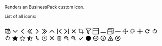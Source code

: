 Renders an BusinessPack custom icon.

<div>
	<p>List of all icons:</p>
	<br/>
    <svg class="dotvvm-bp-control dotvvm-bp-icon" data-bind="dotvvm-businesspack-Icon:{ 'icon': $rawData, 'spriteUrl': &quot;/dotvvmResource/dotvvm--businesspack-svg/dotvvm--businesspack-svg&quot; }" viewBox="0 0 512 512" width="20">
		<title>Calendar</title>
		<path d="M423,197V62h-63V26h-63v36H153V26H90v36H27l0.4,361.8h176.1c28.9,37.4,74.1,61.2,124.7,61.2        c87.4,0,158-70.7,158-158C486.2,276,460.4,225.9,423,197z M63,386V125h324v54c-22-8-35-10.4-58.8-10.4c-87.4,0.3-158,71-158,158.4        c0,23.8,3.9,41,9.9,59H63z M425,405.8c-5.4,6.5-11.2,12.6-18,18c-21.4,17.7-48.9,28.2-79.2,28.2c-30.3,0-57.4-10.5-79.2-28.2        c-10.5-8.5-19.7-19-26.9-30.6c-11.9-19.4-19-41.8-19-66.3c0-69,56.1-125.1,125.1-125.1c24.5,0,46.9,7.1,66.3,19        c11.6,7.1,22.1,16.3,30.6,26.9c17.7,21.4,28.2,48.9,28.2,79.2C452.9,357.2,442.7,384.4,425,405.8z"></path>
		<path d="M387,332v27h-90V242h27v90H387z"></path>
	</svg>
    <svg class="dotvvm-bp-control dotvvm-bp-icon" data-bind="dotvvm-businesspack-Icon:{ 'icon': $rawData, 'spriteUrl': &quot;/dotvvmResource/dotvvm--businesspack-svg/dotvvm--businesspack-svg&quot; }" viewBox="0 0 512 512" width="20">
		<title>ChevronDown</title>
		<path d="M50.4,170l30.9-29.9L258,319.5l177.2-180.4l29.9,31.9L258.3,376.9L50.4,170z"></path>
	</svg>
    <svg class="dotvvm-bp-control dotvvm-bp-icon" data-bind="dotvvm-businesspack-Icon:{ 'icon': $rawData, 'spriteUrl': &quot;/dotvvmResource/dotvvm--businesspack-svg/dotvvm--businesspack-svg&quot; }" viewBox="0 0 512 512" width="20">
		<title>ChevronLeft</title>
		<path d="M138.9,257.5L344.8,50.6l31.9,30L196.3,257.8l179.4,176.7l-29.9,30.9L138.9,257.5z"></path>
	</svg>
    <svg class="dotvvm-bp-control dotvvm-bp-icon" data-bind="dotvvm-businesspack-Icon:{ 'icon': $rawData, 'spriteUrl': &quot;/dotvvmResource/dotvvm--businesspack-svg/dotvvm--businesspack-svg&quot; }" viewBox="0 0 512 512" width="20">
		<title>ChevronDoubleLeft</title>
		<path d="M58.9,257.5L264.8,50.6l31.9,30L116.3,257.8l179.4,176.7l-29.9,30.9L58.9,257.5z"></path>
		<path d="M218.9,257.5L424.8,50.6l31.9,30L276.3,257.8l179.4,176.7l-29.9,30.9L218.9,257.5z"></path>
	</svg>
    <svg class="dotvvm-bp-control dotvvm-bp-icon" data-bind="dotvvm-businesspack-Icon:{ 'icon': $rawData, 'spriteUrl': &quot;/dotvvmResource/dotvvm--businesspack-svg/dotvvm--businesspack-svg&quot; }" viewBox="0 0 512 512" width="20">
		<title>ChevronRight</title>
		<path d="M376.7,258.5l-206,206.9l-31.8-30l180.4-177.2L139.9,81.5l29.9-30.9L376.7,258.5z"></path>
	</svg>
    <svg class="dotvvm-bp-control dotvvm-bp-icon" data-bind="dotvvm-businesspack-Icon:{ 'icon': $rawData, 'spriteUrl': &quot;/dotvvmResource/dotvvm--businesspack-svg/dotvvm--businesspack-svg&quot; }" viewBox="0 0 512 512" width="20">
		<title>ChevronDoubleRight</title>
		<path d="M296.7,258.5l-206,206.9l-31.8-30l180.4-177.2L59.9,81.5l29.9-30.9L296.7,258.5z"></path>
		<path d="M456.7,258.5l-206,206.9l-31.8-30l180.4-177.2L219.9,81.5l29.9-30.9L456.7,258.5z"></path>
	</svg>
    <svg class="dotvvm-bp-control dotvvm-bp-icon" data-bind="dotvvm-businesspack-Icon:{ 'icon': $rawData, 'spriteUrl': &quot;/dotvvmResource/dotvvm--businesspack-svg/dotvvm--businesspack-svg&quot; }" viewBox="0 0 512 512" width="20">
		<title>ChevronUp</title>
		<path d="M258.3,139.1L465.2,345l-30,31.9L258,196.5L81.3,375.9L50.4,346L258.3,139.1z"></path>
	</svg>
    <svg class="dotvvm-bp-control dotvvm-bp-icon" data-bind="dotvvm-businesspack-Icon:{ 'icon': $rawData, 'spriteUrl': &quot;/dotvvmResource/dotvvm--businesspack-svg/dotvvm--businesspack-svg&quot; }" viewBox="0 0 512 512" width="20">
		<title>ChevronStart</title>
		<path d="M93.3,478.2V33.8l45.4,0l0,444.4H93.3z M218.9,257.5L424.8,50.6l31.9,30L276.3,257.8l179.4,176.7l-29.9,30.9L218.9,257.5z"></path>
	</svg>
    <svg class="dotvvm-bp-control dotvvm-bp-icon" data-bind="dotvvm-businesspack-Icon:{ 'icon': $rawData, 'spriteUrl': &quot;/dotvvmResource/dotvvm--businesspack-svg/dotvvm--businesspack-svg&quot; }" viewBox="0 0 512 512" width="20">
		<title>ChevronEnd</title>
		<path d="M296.7,258.5l-206,206.9l-31.8-30l180.4-177.2L59.9,81.5l29.9-30.9L296.7,258.5z M373.3,478.2V33.8l45.4,0v444.4H373.3z"></path>
	</svg>
    <svg class="dotvvm-bp-control dotvvm-bp-icon" data-bind="dotvvm-businesspack-Icon:{ 'icon': $rawData, 'spriteUrl': &quot;/dotvvmResource/dotvvm--businesspack-svg/dotvvm--businesspack-svg&quot; }" viewBox="0 0 512 512" width="20">
		<title>Close</title>
		<path d="M393.1,90.7l32,32L290.6,257.5l134.7,134.6l-32.1,32.1L258.5,289.5L123.9,424.3l-32.1-32.1l134.6-134.6L91.7,122.9l32.1-32.1l134.6,134.6L393.1,90.7z"></path>
	</svg>
    <svg class="dotvvm-bp-control dotvvm-bp-icon" data-bind="dotvvm-businesspack-Icon:{ 'icon': $rawData, 'spriteUrl': &quot;/dotvvmResource/dotvvm--businesspack-svg/dotvvm--businesspack-svg&quot; }" viewBox="0 0 153 153" width="20">
		<title>Crop</title>
		<path d="M117,107.8v-72H45v-27h-9v27H9v9h27v72h72v27h9v-27h27v-9H117z M108,107.8H45v-63h63V107.8z"></path>
	</svg>
    <svg class="dotvvm-bp-control dotvvm-bp-icon" data-bind="dotvvm-businesspack-Icon:{ 'icon': $rawData, 'spriteUrl': &quot;/dotvvmResource/dotvvm--businesspack-svg/dotvvm--businesspack-svg&quot; }" viewBox="0 0 512 512" width="20">
		<title>Filter</title>
		<path d="M27.2,26.2v45.4l145.1,145.1v199.5l136.1,90.7V216.7L489.8,71.6V26.2H27.2z M272.1,198.5v244.9l-63.5-45.4V189.5L72.6,62.5h371.9L272.1,198.5z"></path>
	</svg>
    <svg class="dotvvm-bp-control dotvvm-bp-icon" data-bind="dotvvm-businesspack-Icon:{ 'icon': $rawData, 'spriteUrl': &quot;/dotvvmResource/dotvvm--businesspack-svg/dotvvm--businesspack-svg&quot; }" viewBox="0 0 512 512" width="20">
		<title>Maximize</title>
		<path d="M0,0v512h512V0H0z M36,35h432v117H36V35z M468,476H36V188h432V476z"></path>
	</svg>
    <svg class="dotvvm-bp-control dotvvm-bp-icon" data-bind="dotvvm-businesspack-Icon:{ 'icon': $rawData, 'spriteUrl': &quot;/dotvvmResource/dotvvm--businesspack-svg/dotvvm--businesspack-svg&quot; }" viewBox="0 0 512 512" width="20">
		<title>Minimize</title>
		<path d="M36.3,343.7h444.4V389H36.3V343.7z"></path>
	</svg>
    <svg class="dotvvm-bp-control dotvvm-bp-icon" data-bind="dotvvm-businesspack-Icon:{ 'icon': $rawData, 'spriteUrl': &quot;/dotvvmResource/dotvvm--businesspack-svg/dotvvm--businesspack-svg&quot; }" viewBox="0 0 512 512" width="20">
		<title>Restore</title>
		<path d="M72.6,0v116.9H0V516h399.1v-72.6H516V0H72.6z M36.3,153.2h326.5v81.6H36.3V153.2zM362.8,479.7H36.3V271.1h326.5V479.7z M480.7,407.2h-81.6V116.9H108.8V35.3h371.9V407.2z"></path>
	</svg>
    <svg class="dotvvm-bp-control dotvvm-bp-icon" data-bind="dotvvm-businesspack-Icon:{ 'icon': $rawData, 'spriteUrl': &quot;/dotvvmResource/dotvvm--businesspack-svg/dotvvm--businesspack-svg&quot; }" viewBox="0 0 512 512" width="20">
		<title>Minus</title>
		<path d="M36.3,234.8h444.4v45.4H36.3V234.8z"></path>
	</svg>
    <svg class="dotvvm-bp-control dotvvm-bp-icon" data-bind="dotvvm-businesspack-Icon:{ 'icon': $rawData, 'spriteUrl': &quot;/dotvvmResource/dotvvm--businesspack-svg/dotvvm--businesspack-svg&quot; }" viewBox="0 0 153 153" width="20">
		<title>Move</title>
		<path d="M144.4,76.4l-23,23l-5-5L130,80.8H81v49l13.4-13.4l5,5l-23,23l-23-23l5-5L72,130V80.8H22l14,14l-5,5l-23-23l23-23l5,5l-13,13h49v-49L58.4,36.4l-5-5l23-23l23,23l-5,5L81,23v48.7h48.7l-13.4-13.4l5-5L144.4,76.4z"></path>
	</svg>
    <svg class="dotvvm-bp-control dotvvm-bp-icon" data-bind="dotvvm-businesspack-Icon:{ 'icon': $rawData, 'spriteUrl': &quot;/dotvvmResource/dotvvm--businesspack-svg/dotvvm--businesspack-svg&quot; }" viewBox="0 0 24 24" width="20">
		<title>Palette</title>
		<path d="M7.3,11.9c-0.5,0-0.8,0.4-0.8,0.8s0.4,0.8,0.8,0.8c0.5,0,0.8-0.4,0.8-0.8S7.8,11.9,7.3,11.9z M8.4,8.1 C8,8.1,7.6,8.4,7.6,8.9S8,9.7,8.4,9.7c0.5,0,0.8-0.4,0.8-0.8S8.9,8.1,8.4,8.1z M12.3,2.8c-0.6,0-1.2,0.1-1.8,0.2 C7.1,3.7,4.3,6.4,3.7,9.8c-1.2,6,3.8,10.6,8,10.6c0.3,0,0.6,0,0.8-0.1c1.4-0.2,2.1-1.9,1.5-3.1c-0.8-1.6,0.3-3.4,2.1-3.4h2.7 c1.2,0,2.2-1,2.2-2.2C21,6.7,17.1,2.8,12.3,2.8z M18.8,12.7h-2.7c-1.2,0-2.3,0.6-2.9,1.6c-0.6,1-0.7,2.3-0.1,3.3 c0.2,0.3,0.2,0.7,0,1.1c-0.1,0.2-0.3,0.4-0.6,0.5c-0.2,0-0.4,0.1-0.7,0.1c-1.9,0-3.9-1.1-5.3-2.8c-1.5-1.8-2.1-4.1-1.6-6.5 c0.6-3,3-5.4,6-5.9c0.5-0.1,1-0.2,1.6-0.2c4.2,0,7.7,3.4,7.7,7.6C20,12.2,19.4,12.7,18.8,12.7L18.8,12.7z M16.1,7.5 c-0.5,0-0.8,0.4-0.8,0.8c0,0.5,0.4,0.8,0.8,0.8s0.8-0.4,0.8-0.8C16.9,7.9,16.6,7.5,16.1,7.5z M11.7,5.9c-0.5,0-0.8,0.4-0.8,0.8 c0,0.5,0.4,0.8,0.8,0.8c0.5,0,0.8-0.4,0.8-0.8C12.5,6.2,12.2,5.9,11.7,5.9z"></path>
	</svg>
    <svg class="dotvvm-bp-control dotvvm-bp-icon" data-bind="dotvvm-businesspack-Icon:{ 'icon': $rawData, 'spriteUrl': &quot;/dotvvmResource/dotvvm--businesspack-svg/dotvvm--businesspack-svg&quot; }" viewBox="0 0 512 512" width="20">
		<title>Plus</title>
		<path d="M36.3,234.8h199.5V35.3h45.4v199.5h199.5v45.4H281.2v199.5h-45.4V280.2H36.3V234.8z"></path>
	</svg>
    <svg class="dotvvm-bp-control dotvvm-bp-icon" data-bind="dotvvm-businesspack-Icon:{ 'icon': $rawData, 'spriteUrl': &quot;/dotvvmResource/dotvvm--businesspack-svg/dotvvm--businesspack-svg&quot; }" viewBox="0 0 24 24" width="20">
		<title>Reset</title>
		<path d="M17.65,6.35C16.2,4.9 14.21,4 12,4A8,8 0 0,0 4,12A8,8 0 0,0 12,20C15.73,20 18.84,17.45 19.73,14H17.65C16.83,16.33 14.61,18 12,18A6,6 0 0,1 6,12A6,6 0 0,1 12,6C13.66,6 15.14,6.69 16.22,7.78L13,11H20V4L17.65,6.35Z"></path>
	</svg>
    <svg class="dotvvm-bp-control dotvvm-bp-icon" data-bind="dotvvm-businesspack-Icon:{ 'icon': $rawData, 'spriteUrl': &quot;/dotvvmResource/dotvvm--businesspack-svg/dotvvm--businesspack-svg&quot; }" viewBox="0 0 24 24" width="20">
		<title>RotateLeft</title>
		<path d="M13,4.07V1L8.45,5.55L13,10V6.09C15.84,6.57 18,9.03 18,12C18,14.97 15.84,17.43 13,17.91V19.93C16.95,19.44 20,16.08 20,12C20,7.92 16.95,4.56 13,4.07M7.1,18.32C8.26,19.22 9.61,19.76 11,19.93V17.9C10.13,17.75 9.29,17.41 8.54,16.87L7.1,18.32M6.09,13H4.07C4.24,14.39 4.79,15.73 5.69,16.89L7.1,15.47C6.58,14.72 6.23,13.88 6.09,13M7.11,8.53L5.7,7.11C4.8,8.27 4.24,9.61 4.07,11H6.09C6.23,10.13 6.58,9.28 7.11,8.53Z"></path>
	</svg>
    <svg class="dotvvm-bp-control dotvvm-bp-icon" data-bind="dotvvm-businesspack-Icon:{ 'icon': $rawData, 'spriteUrl': &quot;/dotvvmResource/dotvvm--businesspack-svg/dotvvm--businesspack-svg&quot; }" viewBox="0 0 24 24" width="20">
		<title>RotateRight</title>
		<path d="M16.89,15.5L18.31,16.89C19.21,15.73 19.76,14.39 19.93,13H17.91C17.77,13.87 17.43,14.72 16.89,15.5M13,17.9V19.92C14.39,19.75 15.74,19.21 16.9,18.31L15.46,16.87C14.71,17.41 13.87,17.76 13,17.9M19.93,11C19.76,9.61 19.21,8.27 18.31,7.11L16.89,8.53C17.43,9.28 17.77,10.13 17.91,11M15.55,5.55L11,1V4.07C7.06,4.56 4,7.92 4,12C4,16.08 7.05,19.44 11,19.93V17.91C8.16,17.43 6,14.97 6,12C6,9.03 8.16,6.57 11,6.09V10L15.55,5.55Z"></path>
	</svg>
    <svg class="dotvvm-bp-control dotvvm-bp-icon" data-bind="dotvvm-businesspack-Icon:{ 'icon': $rawData, 'spriteUrl': &quot;/dotvvmResource/dotvvm--businesspack-svg/dotvvm--businesspack-svg&quot; }" viewBox="0 0 153 153" width="20">
		<title>Star</title>
		<path d="M4.8,59.9l49.6-7.2L76.6,7.8l22.2,44.9l49.6,7.2l-35.9,35v0l8.5,49.4l-44.4-23.3l-44.3,23.3l8.5-49.4L4.8,59.9z"></path>
	</svg>
    <svg class="dotvvm-bp-control dotvvm-bp-icon" data-bind="dotvvm-businesspack-Icon:{ 'icon': $rawData, 'spriteUrl': &quot;/dotvvmResource/dotvvm--businesspack-svg/dotvvm--businesspack-svg&quot; }" viewBox="0 0 512 512" width="20">
		<title>StarEmpty</title>
		<path d="M498.9,200.3l-166-24.1L258.5,25.9l-74.3,150.3l-166,24.1l120.1,117.1L110,482.7l148.2-78l148.7,78l-28.4-165.4L498.9,200.3z M258.5,371.6l-111.2,58.6l21.2-123.8l-89.7-87.7L203,200.6l55.5-112.5L314,200.9l124.2,18l-90,87.7l21.1,123.9L258.5,371.6z"></path>
	</svg>
    <svg class="dotvvm-bp-control dotvvm-bp-icon" data-bind="dotvvm-businesspack-Icon:{ 'icon': $rawData, 'spriteUrl': &quot;/dotvvmResource/dotvvm--businesspack-svg/dotvvm--businesspack-svg&quot; }" viewBox="0 0 153 153" width="20">
		<title>StarHalfEmpty</title>
		<path d="M148.3,59.9l-49.6-7.2L76.5,7.8L54.4,52.7L4.8,59.9l35.9,35l-8.5,49.4l44.3-23.3l44.4,23.3l-8.5-49.4L148.3,59.9z M76.5,111.1V26.3L93.2,60l37.1,5.4l-26.9,26.2l6.3,37L76.5,111.1z"></path>
	</svg>
    <svg class="dotvvm-bp-control dotvvm-bp-icon" data-bind="dotvvm-businesspack-Icon:{ 'icon': $rawData, 'spriteUrl': &quot;/dotvvmResource/dotvvm--businesspack-svg/dotvvm--businesspack-svg&quot; }" viewBox="0 0 24 24" width="20">
		<title>Switch</title>
		<path d="M9,3L5,7H8V14H10V7H13M16,17V10H14V17H11L15,21L19,17H16Z"></path>
	</svg>
    <svg class="dotvvm-bp-control dotvvm-bp-icon" data-bind="dotvvm-businesspack-Icon:{ 'icon': $rawData, 'spriteUrl': &quot;/dotvvmResource/dotvvm--businesspack-svg/dotvvm--businesspack-svg&quot; }" viewBox="0 0 24 24" width="20">
		<title>Time</title>
		<path d="M12,2.1c-5.5,0-9.9,4.4-9.9,9.9s4.4,9.9,9.9,9.9s9.9-4.4,9.9-9.9S17.5,2.1,12,2.1z M20.6,12c0,4.7-3.8,8.6-8.6,8.6 c-4.7,0-8.6-3.8-8.6-8.6c0-4.7,3.8-8.6,8.6-8.6C16.7,3.4,20.6,7.2,20.6,12z M14.7,15.5l-3.2-2.4c-0.1-0.1-0.2-0.2-0.2-0.4V6.4 c0-0.3,0.2-0.5,0.5-0.5h0.6c0.3,0,0.5,0.2,0.5,0.5v5.8l2.8,2c0.2,0.2,0.3,0.5,0.1,0.7l-0.3,0.5C15.2,15.6,14.9,15.7,14.7,15.5 L14.7,15.5z"></path>
	</svg>
    <svg class="dotvvm-bp-control dotvvm-bp-icon" data-bind="dotvvm-businesspack-Icon:{ 'icon': $rawData, 'spriteUrl': &quot;/dotvvmResource/dotvvm--businesspack-svg/dotvvm--businesspack-svg&quot; }" viewBox="0 0 512 512" width="20">
		<title>Times</title>
		<path d="M85.4,398.6l141.1-141.1L85.4,116.4l32-32l141.1,141.1L399.6,84.4l32,32L290.6,257.5l141.1,141.1l-32,32L258.5,289.5L117.4,430.6L85.4,398.6z"></path>
	</svg>
    <svg class="dotvvm-bp-control dotvvm-bp-icon" data-bind="dotvvm-businesspack-Icon:{ 'icon': $rawData, 'spriteUrl': &quot;/dotvvmResource/dotvvm--businesspack-svg/dotvvm--businesspack-svg&quot; }" viewBox="0 0 24 24" width="20">
		<title>Trash</title>
		<path d="M15.8,5.5L14.7,4c-0.3-0.4-0.8-0.7-1.3-0.7h-2.7c-0.5,0-1,0.2-1.3,0.7L8.2,5.5h-3c-0.5,0-0.8,0.4-0.8,0.8v0.1  c0,0.1,0.1,0.2,0.2,0.2h0.9V19c0,0.9,0.7,1.6,1.6,1.6h9.8c0.9,0,1.6-0.7,1.6-1.6V6.6h0.9c0.1,0,0.2-0.1,0.2-0.2V6.3  c0-0.5-0.4-0.8-0.8-0.8H15.8z M10.6,4.4h2.7c0.2,0,0.3,0.1,0.4,0.2l0.7,0.9H9.6l0.7-0.9C10.3,4.5,10.5,4.4,10.6,4.4z M17.4,19  c0,0.3-0.2,0.5-0.5,0.5H7.1c-0.3,0-0.5-0.2-0.5-0.5V6.6h10.8V19z M9.8,17.6V8.6c0-0.2,0.2-0.4,0.4-0.4h0.3c0.2,0,0.4,0.2,0.4,0.4  v8.9c0,0.2-0.2,0.4-0.4,0.4h-0.3C10,18,9.8,17.8,9.8,17.6z M13.1,17.6V8.6c0-0.2,0.2-0.4,0.4-0.4h0.3c0.2,0,0.4,0.2,0.4,0.4v8.9  c0,0.2-0.2,0.4-0.4,0.4h-0.3C13.3,18,13.1,17.8,13.1,17.6z"></path>
	</svg>
    <svg class="dotvvm-bp-control dotvvm-bp-icon" data-bind="dotvvm-businesspack-Icon:{ 'icon': $rawData, 'spriteUrl': &quot;/dotvvmResource/dotvvm--businesspack-svg/dotvvm--businesspack-svg&quot; }" viewBox="0 0 24 24" width="20">
		<title>ZoomIn</title>
		<path d="M15.5,14L20.5,19L19,20.5L14,15.5V14.71L13.73,14.43C12.59,15.41 11.11,16 9.5,16A6.5,6.5 0 0,1 3,9.5A6.5,6.5 0 0,1 9.5,3A6.5,6.5 0 0,1 16,9.5C16,11.11 15.41,12.59 14.43,13.73L14.71,14H15.5M9.5,14C12,14 14,12 14,9.5C14,7 12,5 9.5,5C7,5 5,7 5,9.5C5,12 7,14 9.5,14M12,10H10V12H9V10H7V9H9V7H10V9H12V10Z"></path>
	</svg>
    <svg class="dotvvm-bp-control dotvvm-bp-icon" data-bind="dotvvm-businesspack-Icon:{ 'icon': $rawData, 'spriteUrl': &quot;/dotvvmResource/dotvvm--businesspack-svg/dotvvm--businesspack-svg&quot; }" viewBox="0 0 24 24" width="20">
		<title>ZoomOut</title>
		<path d="M15.5,14H14.71L14.43,13.73C15.41,12.59 16,11.11 16,9.5A6.5,6.5 0 0,0 9.5,3A6.5,6.5 0 0,0 3,9.5A6.5,6.5 0 0,0 9.5,16C11.11,16 12.59,15.41 13.73,14.43L14,14.71V15.5L19,20.5L20.5,19L15.5,14M9.5,14C7,14 5,12 5,9.5C5,7 7,5 9.5,5C12,5 14,7 14,9.5C14,12 12,14 9.5,14M7,9H12V10H7V9Z"></path>
	</svg>
    <svg class="dotvvm-bp-control dotvvm-bp-icon" data-bind="dotvvm-businesspack-Icon:{ 'icon': $rawData, 'spriteUrl': &quot;/dotvvmResource/dotvvm--businesspack-svg/dotvvm--businesspack-svg&quot; }" viewBox="0 0 24 24" width="20">
		<title>Check</title>
		<path d="M21,7L9,19L3.5,13.5L4.91,12.09L9,16.17L19.59,5.59L21,7Z"></path>
	</svg>
    <svg class="dotvvm-bp-control dotvvm-bp-icon" data-bind="dotvvm-businesspack-Icon:{ 'icon': $rawData, 'spriteUrl': &quot;/dotvvmResource/dotvvm--businesspack-svg/dotvvm--businesspack-svg&quot; }" viewBox="0 0 24 24" width="20">
		<title>Radio</title>
		<path d="M12,2A10,10 0 0,0 2,12A10,10 0 0,0 12,22A10,10 0 0,0 22,12A10,10 0 0,0 12,2Z"></path>
	</svg>
    <svg class="dotvvm-bp-control dotvvm-bp-icon" data-bind="dotvvm-businesspack-Icon:{ 'icon': $rawData, 'spriteUrl': &quot;/dotvvmResource/dotvvm--businesspack-svg/dotvvm--businesspack-svg&quot; }" viewBox="0 0 24 24" width="20">
		<title>Success</title>
		<path d="M12,2A10,10 0 0,1 22,12A10,10 0 0,1 12,22A10,10 0 0,1 2,12A10,10 0 0,1 12,2M12,4A8,8 0 0,0 4,12A8,8 0 0,0 12,20A8,8 0 0,0 20,12A8,8 0 0,0 12,4M11,16.5L6.5,12L7.91,10.59L11,13.67L16.59,8.09L18,9.5L11,16.5Z"></path>
	</svg>
    <svg class="dotvvm-bp-control dotvvm-bp-icon" data-bind="dotvvm-businesspack-Icon:{ 'icon': $rawData, 'spriteUrl': &quot;/dotvvmResource/dotvvm--businesspack-svg/dotvvm--businesspack-svg&quot; }" viewBox="0 0 24 24" width="20">
		<title>Info</title>
		<path d="M11,9H13V7H11M12,20C7.59,20 4,16.41 4,12C4,7.59 7.59,4 12,4C16.41,4 20,7.59 20,12C20,16.41 16.41,20 12,20M12,2A10,10 0 0,0 2,12A10,10 0 0,0 12,22A10,10 0 0,0 22,12A10,10 0 0,0 12,2M11,17H13V11H11V17Z"></path>
	</svg>
    <svg class="dotvvm-bp-control dotvvm-bp-icon" data-bind="dotvvm-businesspack-Icon:{ 'icon': $rawData, 'spriteUrl': &quot;/dotvvmResource/dotvvm--businesspack-svg/dotvvm--businesspack-svg&quot; }" viewBox="0 0 24 24" width="20">
		<title>Warning</title>
		<path d="M12,2L1,21H23M12,6L19.53,19H4.47M11,10V14H13V10M11,16V18H13V16"></path>
	</svg>
	<svg class="dotvvm-bp-control dotvvm-bp-icon" data-bind="dotvvm-businesspack-Icon:{ 'icon': $rawData, 'spriteUrl': &quot;/dotvvmResource/dotvvm--businesspack-svg/dotvvm--businesspack-svg&quot; }" viewBox="0 0 24 24" width="20">
		<title>Danger</title>
		<path d="M12,20C7.59,20 4,16.41 4,12C4,7.59 7.59,4 12,4C16.41,4 20,7.59 20,12C20,16.41 16.41,20 12,20M12,2C6.47,2 2,6.47 2,12C2,17.53 6.47,22 12,22C17.53,22 22,17.53 22,12C22,6.47 17.53,2 12,2M14.59,8L12,10.59L9.41,8L8,9.41L10.59,12L8,14.59L9.41,16L12,13.41L14.59,16L16,14.59L13.41,12L16,9.41L14.59,8Z"></path>
	</svg>
</div>
